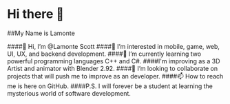 # Hi there 👋

##My Name is Lamonte 

####👋 Hi, I’m @Lamonte Scott
####👀 I’m interested in mobile, game, web, UI, UX, and backend development.
####🌱 I’m currently learning two powerful programming languages C++ and C#.
####I'm improving as a 3D Artist and animator with Blender 2.92.
####💞️ I’m looking to collaborate on projects that will push me to improve as an developer.
####📫 How to reach me is here on GitHub.
####P.S. I will forever be a student at learning the mysterious world of software development.
